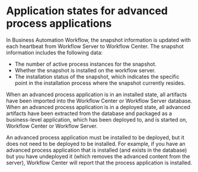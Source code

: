 <!-- image -->

# Application states for advanced process applications

In Business Automation Workflow,
the snapshot information is updated with each heartbeat from Workflow Server to Workflow Center. The
snapshot information includes the following data:

- The number of active process instances for the snapshot.
- Whether the snapshot is installed on the workflow server.
- The installation status of the snapshot, which indicates the specific
point in the installation process where the snapshot currently resides.

When an advanced process application is in an installed state, all artifacts have been imported
into the Workflow Center or Workflow Server database. When an advanced process
application is in a deployed state, all advanced artifacts have been extracted from the database and
packaged as a business-level application, which has been deployed to, and is started on, Workflow Center or Workflow Server.

An advanced process application must be installed to be deployed,
but it does not need to be deployed to be installed. For example,
if you have an advanced process application that is installed (and
exists in the database) but you have undeployed it (which removes
the advanced content from the server), Workflow Center will
report that the process application is installed.